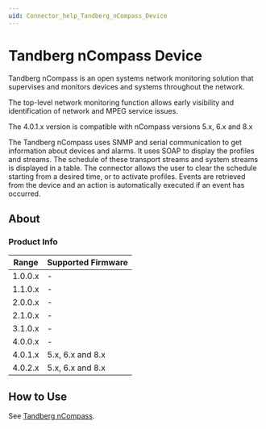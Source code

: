 ```yaml
---
uid: Connector_help_Tandberg_nCompass_Device
---
```


# Tandberg nCompass Device

Tandberg nCompass is an open systems network monitoring solution that supervises and monitors devices and systems throughout the network.

The top-level network monitoring function allows early visibility and identification of network and MPEG service issues.

The 4.0.1.x version is compatible with nCompass versions 5.x, 6.x and 8.x

The Tandberg nCompass uses SNMP and serial communication to get information about devices and alarms. It uses SOAP to display the profiles and streams. The schedule of these transport streams and system streams is displayed in a table. The connector allows the user to clear the schedule starting from a desired time, or to activate profiles. Events are retrieved from the device and an action is automatically executed if an event has occurred.

## About

### Product Info

| Range     | Supported Firmware     |
|-----------|------------------------|
| 1.0.0.x   | -                      |
| 1.1.0.x   | -                      |
| 2.0.0.x   | -                      |
| 2.1.0.x   | -                      |
| 3.1.0.x   | -                      |
| 4.0.0.x   | -                      |
| 4.0.1.x   | 5.x, 6.x and 8.x       |
| 4.0.2.x   | 5.x, 6.x and 8.x       |

## How to Use

See [Tandberg nCompass](xref:Connector_help_Tandberg_nCompass).
